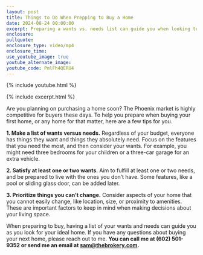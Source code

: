 ```yaml
---
layout: post
title: Things to Do When Prepping to Buy a Home
date: 2024-08-24 00:00:00
excerpt: Preparing a wants vs. needs list can guide you when looking to buy a home.
enclosure:
pullquote:
enclosure_type: video/mp4
enclosure_time:
use_youtube_image: true
youtube_alternate_image:
youtube_code: PmlFh4QERU4
---
```

{% include youtube.html %}

{% include excerpt.html %}

Are you planning on purchasing a home soon? The Phoenix market is highly competitive for buyers these days. To help you prepare when buying your first home, or any home for that matter, here are a few tips for you.

**1\. Make a list of wants versus needs.** Regardless of your budget, everyone has things they want and things they absolutely need. Focus on the features that you need the most, and then consider your wants. For example, you might need three bedrooms for your children or a three-car garage for an extra vehicle.

**2\. Satisfy at least one or two wants**. Aim to fulfill at least one or two needs, and be prepared to live with the ones you don’t have. Some features, like a pool or sliding glass door, can be added later.

**3\. Prioritize things you can’t change.** Consider aspects of your home that you cannot easily change, like location, size, or proximity to amenities. These are important factors to keep in mind when making decisions about your living space.

When preparing to buy, having a list of your wants and needs can guide you as you look for your ideal home. If you have any questions about buying your next home, please reach out to me. **You can call me at (602) 501-9352 or send me an email at sam@thebrokery.com.**